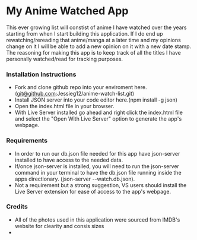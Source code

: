 # My Anime Watched App
This ever growing list will constist of anime I have watched over the years starting from when I start building this application. 
If I do end up rewatching/rereading that anime/manga at a later time and my opinions change on it I will be able to add a new opinion on it with a new date stamp.
The reasoning for making this app is to keep track of all the titles I have personally watched/read for tracking purposes.

### Installation Instructions
  * Fork and clone github repo into your enviroment here. (git@github.com:Jessieg12/anime-watch-list.git)
  * Install JSON server into your code editor here.(npm install -g json)
  * Open the index.html file in your browser.
  * With Live Server installed go ahead and right click the index.html file and select the "Open With Live Server" option to generate the app's webpage.

### Requirements
  * In order to run our db.json file needed for this app have json-server installed to have access to the needed data.
  * If/once json-server is installed, you will need to run the json-server command in your terminal to have the db.json file running inside the apps directionary. (json-server --watch.db.json).
  * Not a requirement but a strong suggestion, VS users should install the Live Server extension for ease of access to the app's webpage.

### Credits
 * All of the photos used in this application were sourced from IMDB's website for clearity and consis sizes
 * 